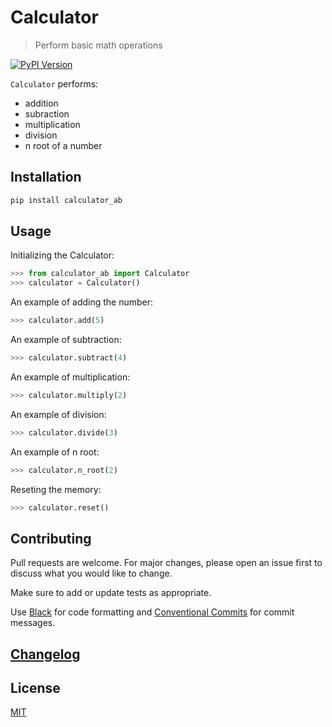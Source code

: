 # Calculator

> Perform basic math operations

[![PyPI Version][pypi-image]][pypi-url]


`Calculator` performs:
 - addition
 - subraction
 - multiplication
 - division
 - n root of a number

## Installation

```sh
pip install calculator_ab
```

## Usage

Initializing the Calculator:
```python
>>> from calculator_ab import Calculator
>>> calculator = Calculator()
```

An example of adding the number:
```python
>>> calculator.add(5)
```

An example of subtraction:
```python
>>> calculator.subtract(4)
```

An example of multiplication:
```python
>>> calculator.multiply(2)
```

An example of division:
```python
>>> calculator.divide(3)
```

An example of n root:
```python
>>> calculator.n_root(2)
```

Reseting the memory:
```python
>>> calculator.reset()
```

## Contributing

Pull requests are welcome. For major changes, please open an issue first to discuss what you would like to change.

Make sure to add or update tests as appropriate.

Use [Black](https://black.readthedocs.io/en/stable/) for code formatting and [Conventional Commits](https://www.conventionalcommits.org/en/v1.0.0-beta.4/) for commit messages.

## [Changelog](CHANGELOG.md)

## License

[MIT](https://choosealicense.com/licenses/mit/)

<!-- Badges -->

[pypi-image]: https://img.shields.io/pypi/v/podsearch
[pypi-url]: https://pypi.org/project/calculator_ab/
